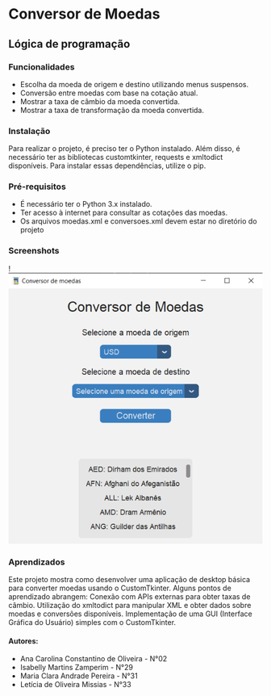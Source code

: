 
# Conversor de Moedas 

## Lógica de programação



### Funcionalidades

- Escolha da moeda de origem e destino utilizando menus suspensos.
- Conversão entre moedas com base na cotação atual.
- Mostrar a taxa de câmbio da moeda convertida.
- Mostrar a taxa de transformação da moeda convertida.

### Instalação

Para realizar o projeto, é preciso ter o Python instalado. Além disso, é necessário ter as bibliotecas customtkinter, requests e xmltodict disponíveis. Para instalar essas dependências, utilize o pip.
 
    
### Pré-requisitos

- É necessário ter o Python 3.x instalado.
- Ter acesso à internet para consultar as cotações das moedas.
- Os arquivos moedas.xml e conversoes.xml devem estar no diretório do projeto
### Screenshots
!<img src="image.png">



### Aprendizados

Este projeto mostra como desenvolver uma aplicação de desktop básica para converter moedas usando o CustomTkinter. Alguns pontos de aprendizado abrangem:
        Conexão com APIs externas para obter taxas de câmbio.
Utilização do xmltodict para manipular XML e obter dados sobre moedas e conversões disponíveis.
       Implementação de uma GUI (Interface Gráfica do Usuário) simples com o CustomTkinter.
 
#### Autores: 

- Ana Carolina Constantino de Oliveira - N°02
- Isabelly Martins Zamperim - N°29
- Maria Clara Andrade Pereira - N°31
- Letícia de Oliveira Missias - N°33

